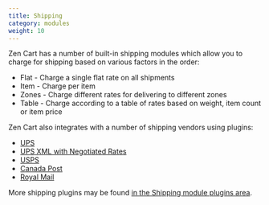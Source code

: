 ```yaml
---
title: Shipping 
category: modules
weight: 10
---
```


Zen Cart has a number of built-in shipping modules which allow you to charge for shipping based on various factors in the order: 
* Flat - Charge a single flat rate on all shipments
* Item - Charge per item
* Zones - Charge different rates for delivering to different zones 
* Table - Charge according to a table of rates based on weight, item count or item price

Zen Cart also integrates with a number of shipping vendors using plugins:
* [UPS](https://www.zen-cart.com/downloads.php?do=file&id=1293)
* [UPS XML with Negotiated Rates](https://www.zen-cart.com/downloads.php?do=file&id=126)
* [USPS](https://www.zen-cart.com/downloads.php?do=file&id=1292)
* [Canada Post](https://www.zen-cart.com/downloads.php?do=file&id=4)
* [Royal Mail](https://www.zen-cart.com/downloads.php?do=file&id=190)

More shipping plugins may be found [in the Shipping module plugins area](https://www.zen-cart.com/downloads.php?do=cat&id=11).
